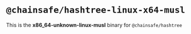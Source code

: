 # `@chainsafe/hashtree-linux-x64-musl`

This is the **x86_64-unknown-linux-musl** binary for `@chainsafe/hashtree`
